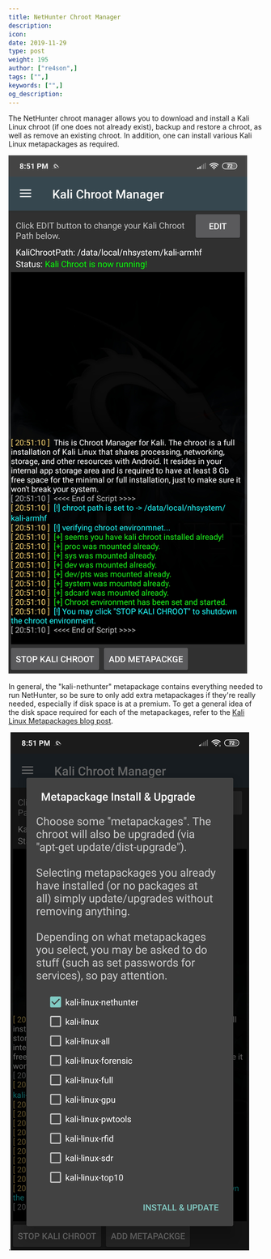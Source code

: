 ```yaml
---
title: NetHunter Chroot Manager
description:
icon:
date: 2019-11-29
type: post
weight: 195
author: ["re4son",]
tags: ["",]
keywords: ["",]
og_description:
---
```


The NetHunter chroot manager allows you to download and install a Kali Linux chroot (if one does not already exist), backup and restore a chroot, as well as remove an existing chroot. In addition, one can install various Kali Linux metapackages as required.

![](./nethunter-chroot-01.png)

In general, the "kali-nethunter" metapackage contains everything needed to run NetHunter, so be sure to only add extra metapackages if they're really needed, especially if disk space is at a premium. To get a general idea of the disk space required for each of the metapackages, refer to the [Kali Linux Metapackages blog post](https://www.kali.org/news/kali-linux-metapackages/).

.![](./nethunter-chroot-02.png)
